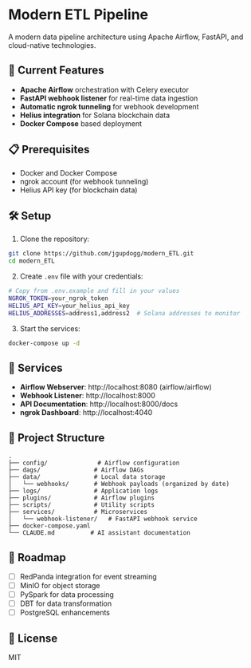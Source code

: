 # Modern ETL Pipeline

A modern data pipeline architecture using Apache Airflow, FastAPI, and cloud-native technologies.

## 🚀 Current Features

- **Apache Airflow** orchestration with Celery executor
- **FastAPI webhook listener** for real-time data ingestion
- **Automatic ngrok tunneling** for webhook development
- **Helius integration** for Solana blockchain data
- **Docker Compose** based deployment

## 📋 Prerequisites

- Docker and Docker Compose
- ngrok account (for webhook tunneling)
- Helius API key (for blockchain data)

## 🛠️ Setup

1. Clone the repository:
```bash
git clone https://github.com/jgupdogg/modern_ETL.git
cd modern_ETL
```

2. Create `.env` file with your credentials:
```bash
# Copy from .env.example and fill in your values
NGROK_TOKEN=your_ngrok_token
HELIUS_API_KEY=your_helius_api_key
HELIUS_ADDRESSES=address1,address2  # Solana addresses to monitor
```

3. Start the services:
```bash
docker-compose up -d
```

## 🔧 Services

- **Airflow Webserver**: http://localhost:8080 (airflow/airflow)
- **Webhook Listener**: http://localhost:8000
- **API Documentation**: http://localhost:8000/docs
- **ngrok Dashboard**: http://localhost:4040

## 📁 Project Structure

```
.
├── config/              # Airflow configuration
├── dags/               # Airflow DAGs
├── data/               # Local data storage
│   └── webhooks/       # Webhook payloads (organized by date)
├── logs/               # Application logs
├── plugins/            # Airflow plugins
├── scripts/            # Utility scripts
├── services/           # Microservices
│   └── webhook-listener/   # FastAPI webhook service
├── docker-compose.yaml
└── CLAUDE.md          # AI assistant documentation
```

## 🚧 Roadmap

- [ ] RedPanda integration for event streaming
- [ ] MinIO for object storage
- [ ] PySpark for data processing
- [ ] DBT for data transformation
- [ ] PostgreSQL enhancements

## 📝 License

MIT